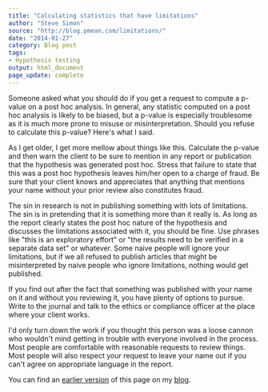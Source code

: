 ```yaml
---
title: "Calculating statistics that have limitations"
author: "Steve Simon"
source: "http://blog.pmean.com/limitations/"
date: "2014-01-27"
category: Blog post
tags:
- Hypothesis testing
output: html_document
page_update: complete
---
```


Someone asked what you should do if you get a request to compute a p-value on a post hoc analysis. In general, any statistic computed on a post hoc analysis is likely to be biased, but a p-value is especially troublesome as it is much more prone to misuse or misinterpretation. Should you refuse to calculate this p-value? Here's what I said.

<!---More--->

As I get older, I get more mellow about things like this. Calculate the p-value and then warn the client to be sure to mention in any report or publication that the hypothesis was generated post hoc. Stress that failure to state that this was a post hoc hypothesis leaves him/her open to a charge of fraud. Be sure that your client knows and appreciates that anything that mentions your name without your prior review also constitutes fraud.

The sin in research is not in publishing something with lots of limitations. The sin is in pretending that it is something more than it really is. As long as the report clearly states the post hoc nature of the hypothesis and discusses the limitations associated with it, you should be fine. Use phrases like "this is an exploratory effort" or "the results need to be verified in a separate data set" or whatever. Some naive people will ignore your limitations, but if we all refused to publish articles that might be misinterpreted by naive people who ignore limitations, nothing would get published.

If you find out after the fact that something was published with your name on it and without you reviewing it, you have plenty of options to pursue. Write to the journal and talk to the ethics or compliance officer at the place where your client works.

I'd only turn down the work if you thought this person was a loose cannon who wouldn't mind getting in trouble with everyone involved in the process. Most people are comfortable with reasonable requests to review things. Most people will also respect your request to leave your name out if you can't agree on appropriate language in the report.

You can find an [earlier version][sim1] of this page on my [blog][sim2].

[sim1]: http://blog.pmean.com/limitations/
[sim2]: http://blog.pmean.com